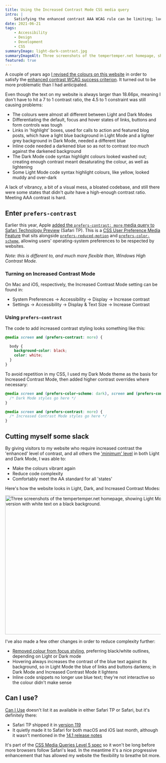 ```yaml
---
title: Using the Increased Contrast Mode CSS media query
intro: |
    Satisfying the enhanced contrast AAA WCAG rule can be limiting; luckily `prefers-contrast: more` allows us more freedom with our default themes.
date: 2021-06-21
tags:
    - Accessibility
    - Design
    - Development
    - CSS
summaryImage: light-dark-contrast.jpg
summaryImageAlt: Three screenshots of the tempertemper.net homepage, showing Light Mode, Dark Mode, and the Increased Contrast version with white text on a black background.
featured: true
---
```


A couple of years ago [I revised the colours on this website](/blog/colour-contrast-on-tempertempernet) in order to satisfy the [enhanced contrast WCAG success criterion](https://www.w3.org/TR/WCAG21/#contrast-enhanced). It turned out to be more problematic than I had anticipated.

Even though the text on my website is always larger than 18.66px, meaning I don't have to hit a 7 to 1 contrast ratio, the 4.5 to 1 constraint was still causing problems:

- The colours were almost all different between Light and Dark Modes
- Differentiating the default, focus and hover states of links, buttons and form controls was tough
- Links in 'highlight' boxes, used for calls to action and featured blog posts, which have a light blue background in Light Mode and a lighter grey background in Dark Mode, needed a different blue
- Inline code needed a darkened blue so as not to contrast *too much* against the darkened background
- The Dark Mode code syntax highlight colours looked washed out; creating enough contrast meant desaturating the colour, as well as lightening
- Some Light Mode code syntax highlight colours, like yellow, looked muddy and over-dark

A lack of vibrancy, a bit of a visual mess, a bloated codebase, and still there were some states that didn't *quite* have a high-enough contrast ratio. Meeting AAA contrast is hard.


## Enter `prefers-contrast`

Earlier this year, Apple [added the `prefers-contrast: more` media query to Safari Technology Preview](https://webkit.org/blog/11525/release-notes-for-safari-technology-preview-119/) (Safari TP). This is a [CSS User Preference Media Feature](https://drafts.csswg.org/mediaqueries-5/#prefers-contrast) that sits alongside [`prefers-reduced-motion`](/blog/reducing-motion) and [`prefers-color-scheme`](/blog/dark-mode-websites-on-macos-mojave), allowing users' operating-system preferences to be respected by websites.

<i>Note: this is different to, and much more flexible than, Windows High Contrast Mode.</i>

### Turning on Increased Contrast Mode

On Mac and iOS, respectively, the Increased Contrast Mode setting can be found in:

- System Preferences → Accessibility → Display → Increase contrast
- Settings → Accessibility → Display &amp; Text Size → Increase Contrast


### Using `prefers-contrast`

The code to add increased contrast styling looks something like this:

```css
@media screen and (prefers-contrast: more) {

  body {
    background-color: black;
    color: white;
  }
}
```

To avoid repetition in my CSS, I used my Dark Mode theme as the basis for Increased Contrast Mode, then added higher contrast overrides where necessary:

```css
@media screen and (prefers-color-scheme: dark), screen and (prefers-contrast: more) {
  /* Dark Mode styles go here */
}

@media screen and (prefers-contrast: more) {
  /* Increased Contrast Mode styles go here */
}
```


## Cutting myself some slack

By giving visitors to my website who require increased contrast the 'enhanced' level of contrast, and all others the ['minimum' level](https://www.w3.org/TR/WCAG21/#contrast-minimum) in both Light and Dark Mode, I was able to:

- Make the colours vibrant again
- Reduce code complexity
- Comfortably meet the AA standard for all 'states'

Here's how the website looks in Light, Dark, and Increased Contrast Modes:

<picture>
    <source srcset="/assets/img/blog/light-dark-contrast.avif" type="image/avif" />
    <source srcset="/assets/img/blog/light-dark-contrast.webp" type="image/webp" />
    <img src="/assets/img/blog/light-dark-contrast.jpg" alt="Three screenshots of the tempertemper.net homepage, showing Light Mode, Dark Mode, and the Increased Contrast version with white text on a black background." width="800" height="450" decoding="async" />
</picture>

I've also made a few other changes in order to reduce complexity further:

- [Removed colour from focus styling](/blog/cleaner-focus-outlines-with-box-decoration-break), preferring black/white outlines, depending on Light or Dark mode
- Hovering always increases the contrast of the blue text against its background, so in Light Mode the blue of links and buttons darkens; in Dark Mode and Increased Contrast Mode it lightens
- Inline code snippets no longer use blue text; they're not interactive so the colour didn't make sense


## Can I use?

[Can I Use](https://caniuse.com/mdn-css_at-rules_media_prefers-contrast) doesn't list it as available in either Safari TP or Safari, but it's definitely there:

- Safari TP shipped it in [version 119](https://webkit.org/blog/11525/release-notes-for-safari-technology-preview-119/)
- It quietly made it to Safari for both macOS and iOS last month, although it wasn't mentioned in the [14.1 release notes](https://developer.apple.com/documentation/safari-release-notes/safari-14_1-release-notes)

It's part of the [CSS Media Queries Level 5 spec](https://drafts.csswg.org/mediaqueries-5/) so it won't be long before more browsers follow Safari's lead. In the meantime it's a nice progressive enhancement that has allowed my website the flexibility to breathe bit more.

